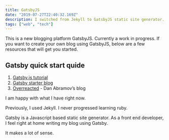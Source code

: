 ```yaml
---
title: GatsbyJS
date: "2019-07-27T22:40:32.169Z"
description: I switched from Jekyll to GatsbyJS static site generator.
tags: ["web", "tech"]
---
```


This is a new blogging platform GatsbyJS. Currently a work in progress. If you want to create your own blog using GatsbyJS, below are a few resources that will get you started.

## Gatsby quick start quide

1. [Gatsby.js tutorial](https://www.gatsbyjs.org/tutorial/)
2. [Gatsby starter blog](https://github.com/gatsbyjs/gatsby-starter-blog)
3. [Overreacted](https://overreacted.io) - Dan Abramov’s blog

I am happy with what I have right now.

Previously, I used Jekyll. I never progressed learning ruby.

Gatsby is a Javascript based static site generator. As a front end developer, I feel right at home writing my blog using Gatsby.

It makes a lot of sense.
